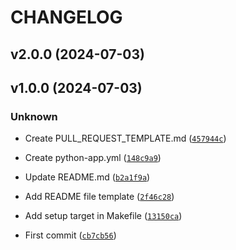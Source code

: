 # CHANGELOG



## v2.0.0 (2024-07-03)


## v1.0.0 (2024-07-03)

### Unknown

* Create PULL_REQUEST_TEMPLATE.md ([`457944c`](https://github.com/vfedotovs/poetry-demo-calc/commit/457944c3e724391203d8028ca9c5676569a464d8))

* Create python-app.yml ([`148c9a9`](https://github.com/vfedotovs/poetry-demo-calc/commit/148c9a990f44e537d42797ba4aa988e7a8162441))

* Update README.md ([`b2a1f9a`](https://github.com/vfedotovs/poetry-demo-calc/commit/b2a1f9a3cf5bae90a6cc0816ce4fa71f1655536a))

* Add README file template ([`2f46c28`](https://github.com/vfedotovs/poetry-demo-calc/commit/2f46c287eb6f6c53912c985bd63f19fb466db0d4))

* Add setup target in Makefile ([`13150ca`](https://github.com/vfedotovs/poetry-demo-calc/commit/13150cacf3af804693aaf823bbdd74c06619fc85))

* First commit ([`cb7cb56`](https://github.com/vfedotovs/poetry-demo-calc/commit/cb7cb569d3f450c2dcf3c7d64b7441642741a318))
